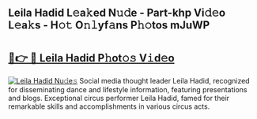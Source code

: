## Leila Hadid L𝚎a𝚔ed N𝚞𝚍e - Part-khp Vi𝚍𝚎o L𝚎a𝚔s - H𝚘𝚝 O𝚗𝚕yf𝚊ns P𝚑𝚘tos mJuWP

# <h2><a href="http://kfcnkr.oniu.top/?m=Leila+Hadid">🔗👉 🔴 Leila Hadid P𝚑ot𝚘𝚜 V𝚒d𝚎o</a></h2>

[![Leila Hadid Nu𝚍e𝚜](https://i.imgur.com/0qMVB7G.gif)](http://kfcnkr.oniu.top/?m=Leila+Hadid)
Social media thought leader Leila Hadid, recognized for disseminating dance and lifestyle information, featuring presentations and blogs. Exceptional circus performer Leila Hadid, famed for their remarkable skills and accomplishments in various circus acts.  
